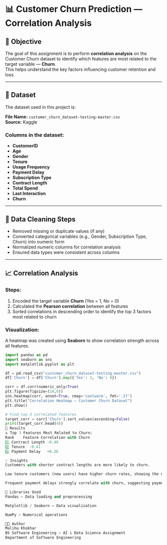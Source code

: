 # 📊 Customer Churn Prediction — Correlation Analysis

## 🧠 Objective
The goal of this assignment is to perform **correlation analysis** on the Customer Churn dataset to identify which features are most related to the target variable — **Churn**.  
This helps understand the key factors influencing customer retention and loss.

---

## 📂 Dataset
The dataset used in this project is:

**File Name:** `customer_churn_dataset-testing-master.csv`  
**Source:** Kaggle  

### Columns in the dataset:
- **CustomerID**
- **Age**
- **Gender**
- **Tenure**
- **Usage Frequency**
- **Payment Delay**
- **Subscription Type**
- **Contract Length**
- **Total Spend**
- **Last Interaction**
- **Churn**

---

## 🧹 Data Cleaning Steps
- Removed missing or duplicate values (if any)
- Converted categorical variables (e.g., Gender, Subscription Type, Churn) into numeric form
- Normalized numeric columns for correlation analysis
- Ensured data types were consistent across columns

---

## 📈 Correlation Analysis

### Steps:
1. Encoded the target variable **Churn** (Yes = 1, No = 0)
2. Calculated the **Pearson correlation** between all features
3. Sorted correlations in descending order to identify the top 3 factors most related to churn

### Visualization:
A heatmap was created using **Seaborn** to show correlation strength across all features.

```python
import pandas as pd
import seaborn as sns
import matplotlib.pyplot as plt

df = pd.read_csv("customer_churn_dataset-testing-master.csv")
df['Churn'] = df['Churn'].map({'Yes': 1, 'No': 0})

corr = df.corr(numeric_only=True)
plt.figure(figsize=(10,6))
sns.heatmap(corr, annot=True, cmap='coolwarm', fmt='.2f')
plt.title("Correlation Heatmap — Customer Churn Dataset")
plt.show()

# Find top 3 correlated features
target_corr = corr['Churn'].sort_values(ascending=False)
print(target_corr.head(4))
🧩 Results
🔝 Top 3 Features Most Related to Churn:
Rank	Feature	Correlation with Churn
1️⃣	Contract Length	-0.49
2️⃣	Tenure	-0.41
3️⃣	Payment Delay	+0.36

💡 Insights
Customers with shorter contract lengths are more likely to churn.

Low tenure customers (new users) have higher churn rates, showing the need for early engagement.

Frequent payment delays strongly correlate with churn, suggesting payment issues or dissatisfaction.

🧰 Libraries Used
Pandas — Data loading and preprocessing

Matplotlib / Seaborn — Data visualization

NumPy — Numerical operations

👩‍💻 Author
Maliha Khokhar
BS Software Engineering — AI & Data Science Assignment
Department of Software Engineering
